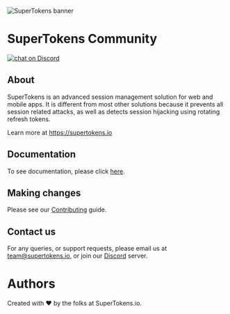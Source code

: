 
![SuperTokens banner](https://raw.githubusercontent.com/supertokens/supertokens-logo/master/images/Artboard%20%E2%80%93%2027%402x.png)

# SuperTokens Community

<a href="https://supertokens.io/discord">
<img src="https://img.shields.io/discord/603466164219281420.svg?logo=discord"
    alt="chat on Discord"></a>

## About
SuperTokens is an advanced session management solution for web and mobile apps. It is different from most other
 solutions because it prevents all session related attacks, as well as detects session hijacking using rotating
  refresh tokens.

Learn more at https://supertokens.io

## Documentation
To see documentation, please click [here](https://supertokens.io/docs/community/tech-stack).

## Making changes
Please see our [Contributing](https://github.com/supertokens/supertokens-core/blob/master/CONTRIBUTING.md) guide.

## Contact us
For any queries, or support requests, please email us at team@supertokens.io, or join our [Discord](supertokens.io/discord) server.

# Authors
Created with :heart: by the folks at SuperTokens.io.